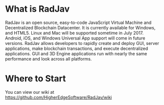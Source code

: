 # What is RadJav
RadJav is an open source, easy-to-code JavaScript Virtual Machine and Decentralized Blockchain Datacenter. 
It is currently available for Windows, and HTML5. Linux and Mac will be supported sometime in July 2017. 
Android, iOS, and Windows Universal App support will come in future versions. RadJav allows developers to 
rapidly create and deploy GUI, server applications, make blockchain transactions, and execute decentralized 
applications. GUI and 3D Engine applications run with nearly the same performance and look across all platforms.

# Where to Start
You can view our wiki at https://github.com/HigherEdgeSoftware/RadJav/wiki